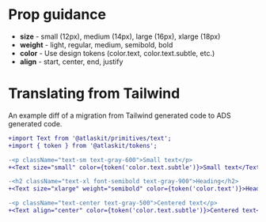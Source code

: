 # Prop guidance

- **size** - small (12px), medium (14px), large (16px), xlarge (18px)
- **weight** - light, regular, medium, semibold, bold
- **color** - Use design tokens (color.text, color.text.subtle, etc.)
- **align** - start, center, end, justify

# Translating from Tailwind

An example diff of a migration from Tailwind generated code to ADS generated code.

```diff
+import Text from '@atlaskit/primitives/text';
+import { token } from '@atlaskit/tokens';

-<p className="text-sm text-gray-600">Small text</p>
+<Text size="small" color={token('color.text.subtle')}>Small text</Text>

-<h2 className="text-xl font-semibold text-gray-900">Heading</h2>
+<Text size="xlarge" weight="semibold" color={token('color.text')}>Heading</Text>

-<p className="text-center text-gray-500">Centered text</p>
+<Text align="center" color={token('color.text.subtle')}>Centered text</Text>
```
